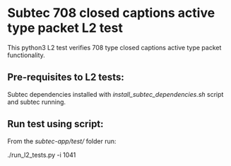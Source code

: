 # Subtec 708 closed captions active type packet L2 test

This python3 L2 test verifies 708 type closed captions active type packet 
functionality.

## Pre-requisites to L2 tests:

Subtec dependencies installed with *install_subtec_dependencies.sh* script
and subtec running.

## Run test using script:

From the *subtec-app/test/* folder run:

./run_l2_tests.py -i 1041